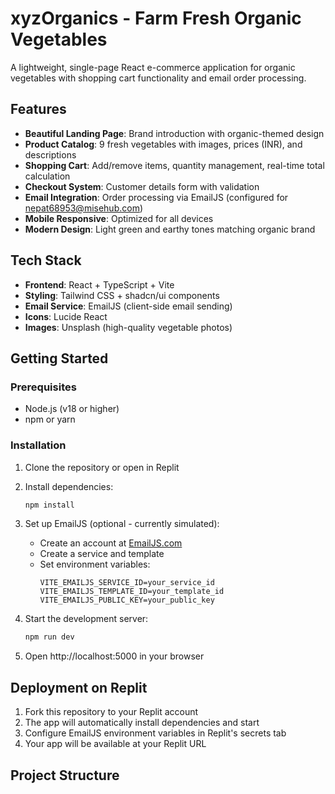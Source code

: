 # xyzOrganics - Farm Fresh Organic Vegetables

A lightweight, single-page React e-commerce application for organic vegetables with shopping cart functionality and email order processing.

## Features

- **Beautiful Landing Page**: Brand introduction with organic-themed design
- **Product Catalog**: 9 fresh vegetables with images, prices (INR), and descriptions
- **Shopping Cart**: Add/remove items, quantity management, real-time total calculation
- **Checkout System**: Customer details form with validation
- **Email Integration**: Order processing via EmailJS (configured for nepat68953@misehub.com)
- **Mobile Responsive**: Optimized for all devices
- **Modern Design**: Light green and earthy tones matching organic brand

## Tech Stack

- **Frontend**: React + TypeScript + Vite
- **Styling**: Tailwind CSS + shadcn/ui components
- **Email Service**: EmailJS (client-side email sending)
- **Icons**: Lucide React
- **Images**: Unsplash (high-quality vegetable photos)

## Getting Started

### Prerequisites

- Node.js (v18 or higher)
- npm or yarn

### Installation

1. Clone the repository or open in Replit
2. Install dependencies:
   ```bash
   npm install
   ```

3. Set up EmailJS (optional - currently simulated):
   - Create an account at [EmailJS.com](https://www.emailjs.com/)
   - Create a service and template
   - Set environment variables:
     ```
     VITE_EMAILJS_SERVICE_ID=your_service_id
     VITE_EMAILJS_TEMPLATE_ID=your_template_id
     VITE_EMAILJS_PUBLIC_KEY=your_public_key
     ```

4. Start the development server:
   ```bash
   npm run dev
   ```

5. Open http://localhost:5000 in your browser

## Deployment on Replit

1. Fork this repository to your Replit account
2. The app will automatically install dependencies and start
3. Configure EmailJS environment variables in Replit's secrets tab
4. Your app will be available at your Replit URL

## Project Structure

